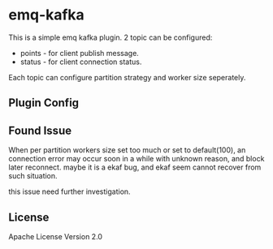 
emq-kafka
=========

This is a simple emq kafka plugin. 2 topic can be configured:
* points - for client publish message.
* status - for client connection status.

Each topic can configure partition strategy and worker size seperately.

Plugin Config
-------------

Found Issue
-----------
When per partition workers size set too much or set to default(100),
an connection error may occur soon in a while with unknown reason, and block later reconnect.
maybe it is a ekaf bug, and ekaf seem cannot recover from such situation.

this issue need further investigation.

License
-------

Apache License Version 2.0
